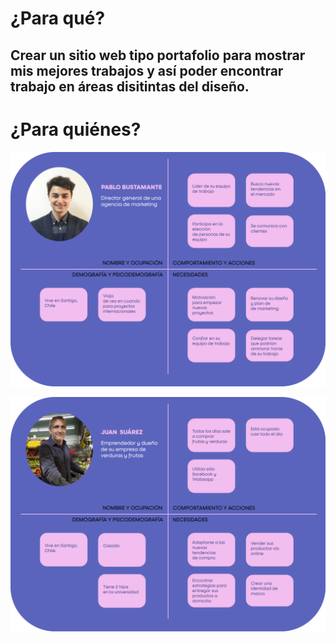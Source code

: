 # ¿Para qué?
## Crear un sitio web tipo portafolio para mostrar mis mejores trabajos  y así poder encontrar trabajo en áreas disitintas del diseño.

# ¿Para quiénes?
![Image alt text](/Arquetipos/person-user.png)

![Image alt text](/Arquetipos/person-user2.png)
